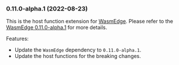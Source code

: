 ### 0.11.0-alpha.1 (2022-08-23)

This is the host function extension for [WasmEdge](https://github.com/WasmEdge/WasmEdge).
Please refer to the [WasmEdge 0.11.0-alpha.1](https://github.com/WasmEdge/WasmEdge/releases/tag/0.11.0-alpha.1) for more details.

Features:

* Update the `WasmEdge` dependency to `0.11.0-alpha.1`.
* Update the host functions for the breaking changes.
